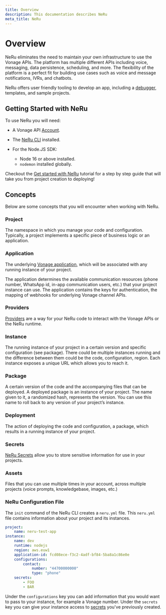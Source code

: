```yaml
---
title: Overview
description: This documentation describes NeRu
meta_title: NeRu
---
```


# Overview

NeRu eliminates the need to maintain your own infrastructure to use the Vonage APIs. The platform has multiple different APIs including voice, messaging, data persistence, scheduling, and more. The flexibility of the platform is a perfect fit for building use cases such as voice and message notifications, IVRs, and chatbots.

NeRu offers user friendly tooling to develop an app, including a [debugger](/neru/debugging.md), templates, and sample projects. 

## Getting Started with NeRu

To use NeRu you will need:

* A Vonage API [Account](https://dashboard.nexmo.com/sign-up).
* The [NeRu CLI](/neru/cli) installed.

* For the Node.JS SDK:
    * Node 16 or above installed.
    * `nodemon` installed globally.

Checkout the [Get started with NeRu](/neru/tutorials/neru-get-started) tutorial for a step by step guide that will take you from project creation to deploying! 

## Concepts

Below are some concepts that you will encounter when working with NeRu.

### Project

The namespace in which you manage your code and configuration. Typically, a project implements a specific piece of business logic or an application.

### Application 

The underlying [Vonage application](/application/overview), which will be associated with any running instance of your project. 

The application determines the available communication resources (phone number, WhatsApp id, in-app communication users, etc.) that your project instance can use. The application contains the keys for authentication, the mapping of webhooks for underlying Vonage channel APIs.

### Providers

[Providers](/neru/providers/overview) are a way for your NeRu code to interact with the Vonage APIs or the NeRu runtime.

### Instance

The running instance of your project in a certain version and specific configuration (see package). There could be multiple instances running and the difference between them could be the code, configuration, region. Each instance exposes a unique URL which allows you to reach it.

### Package

A certain version of the code and the accompanying files that can be deployed. A deployed package is an instance of your project. The name given to it, a randomized hash, represents the version. You can use this name to roll back to any version of your project’s instance.

### Deployment

The action of deploying the code and configuration, a package, which results in a running instance of your project.

### Secrets

[NeRu Secrets](/neru/secrets) allow you to store sensitive information for use in your projects.

### Assets

Files that you can use multiple times in your account, across multiple projects (voice prompts, knowledgebase, images, etc.)

### NeRu Configuration File

The `init` command of the NeRu CLI creates a `neru.yml` file. This `neru.yml` file contains information about your project and its instances.

```yml
project:
    name: neru-test-app
instance:
    name: dev
    runtime: nodejs
    region: aws.euw1
    application-id: fcd08ece-f3c2-4adf-bf84-5ba8a1c86e0e
    configurations:
        contact:
            number: "44700000000"
            type: "phone"
    secrets:
        - FOO
        - BAR
```

Under the `configurations` key you can add information that you would want to pass to your instance, for example a Vonage number. Under the `secrets` key you can give your instance access to [secrets](/neru/secrets.md) you've previously created.